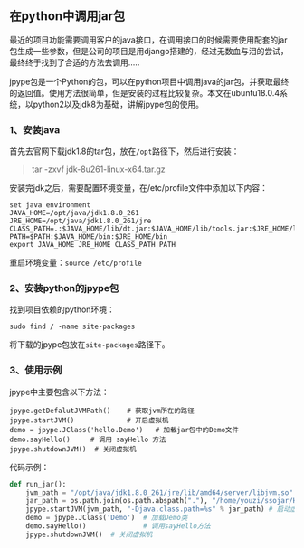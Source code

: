 ## 在python中调用jar包

最近的项目功能需要调用客户的java接口，在调用接口的时候需要使用配套的jar包生成一些参数，但是公司的项目是用django搭建的，经过无数血与泪的尝试，最终终于找到了合适的方法去调用.....

jpype包是一个Python的包，可以在python项目中调用java的jar包，并获取最终的返回值。使用方法很简单，但是安装的过程比较复杂。本文在ubuntu18.0.4系统，以python2以及jdk8为基础，讲解jpype包的使用。

### 1、安装java

首先去官网下载jdk1.8的tar包，放在`/opt`路径下，然后进行安装：

> tar -zxvf jdk-8u261-linux-x64.tar.gz

安装完jdk之后，需要配置环境变量，在/etc/profile文件中添加以下内容：

```
set java environment
JAVA_HOME=/opt/java/jdk1.8.0_261        
JRE_HOME=/opt/java/jdk1.8.0_261/jre     
CLASS_PATH=.:$JAVA_HOME/lib/dt.jar:$JAVA_HOME/lib/tools.jar:$JRE_HOME/lib
PATH=$PATH:$JAVA_HOME/bin:$JRE_HOME/bin
export JAVA_HOME JRE_HOME CLASS_PATH PATH
```

重启环境变量：`source /etc/profile`

### 2、安装python的jpype包

找到项目依赖的python环境：

```
sudo find / -name site-packages
```

将下载的jpype包放在`site-packages`路径下。

### 3、使用示例

jpype中主要包含以下方法：

```
jpype.getDefalutJVMPath()    # 获取jvm所在的路径
jpype.startJVM()             # 开启虚拟机
demo = jpype.JClass('hello.Demo')   # 加载jar包中的Demo文件
demo.sayHello()     # 调用 sayHello 方法
jpype.shutdownJVM()  # 关闭虚拟机
```

代码示例：

```python
def run_jar():
    jvm_path = "/opt/java/jdk1.8.0_261/jre/lib/amd64/server/libjvm.so"
	jar_path = os.path.join(os.path.abspath("."), "/home/youzi/ssojar/Hello.jar")
    jpype.startJVM(jvm_path, "-Djava.class.path=%s" % jar_path) # 启动虚拟机
    demo = jpype.JClass('Demo')  # 加载Demo类
    demo.sayHello()				 # 调用sayHello方法
    jpype.shutdownJVM()  # 关闭虚拟机
```

